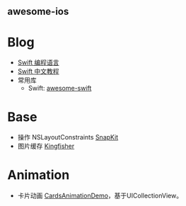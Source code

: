 
## awesome-ios ##

Blog
==

* [Swift 编程语言](https://www.cnswift.org/)
* [Swift 中文教程](https://github.com/numbbbbb/the-swift-programming-language-in-chinese)
* 常用库
   * Swift: [awesome-swift](https://github.com/matteocrippa/awesome-swift)

Base
==

* 操作 NSLayoutConstraints [SnapKit](https://github.com/SnapKit/SnapKit)
* 图片缓存 [Kingfisher](https://github.com/onevcat/Kingfisher)

Animation
==
* 卡片动画 [CardsAnimationDemo](https://github.com/adow/CardsAnimationDemo)，基于UICollectionView。

